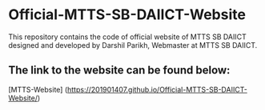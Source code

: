 # Official-MTTS-SB-DAIICT-Website
This repository contains the code of official website of MTTS SB DAIICT designed and developed by Darshil Parikh, Webmaster at MTTS SB DAIICT.
 ## The link to the website can be found below:
 [MTTS-Website] (https://201901407.github.io/Official-MTTS-SB-DAIICT-Website/)
